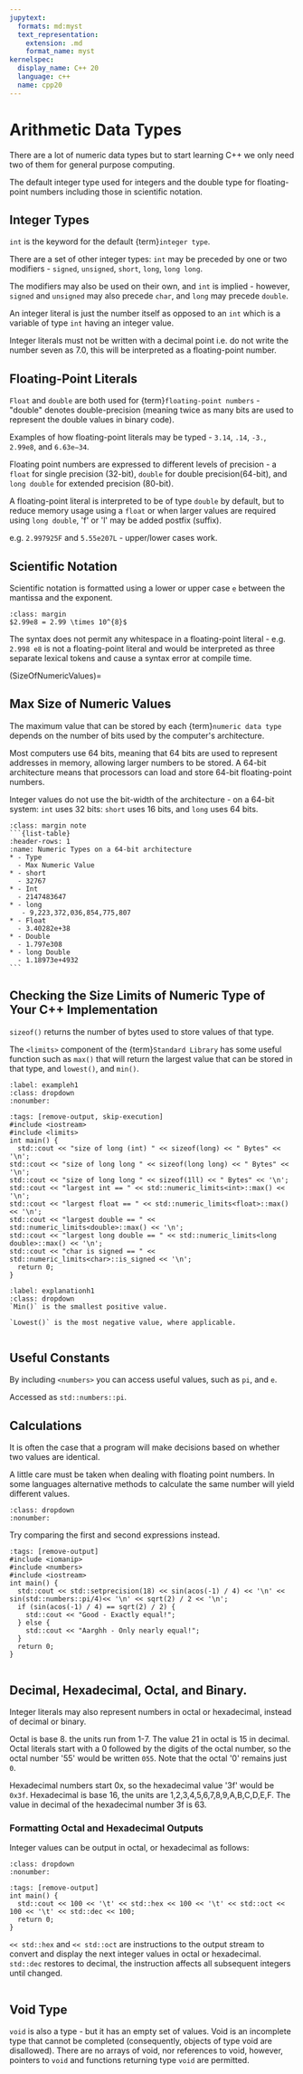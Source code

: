 ```yaml
---
jupytext:
  formats: md:myst
  text_representation:
    extension: .md
    format_name: myst
kernelspec:
  display_name: C++ 20
  language: c++
  name: cpp20
---
```


# Arithmetic Data Types

There are a lot of numeric data types but to start learning C++ we only need two of them for general purpose computing.

The default integer type used for integers and the double type for floating-point numbers including those in scientific notation.

## Integer Types

`int` is the keyword for the default {term}`integer type`. 

There are a set of other integer types: `int` may be preceded by one or two modifiers - `signed`, `unsigned`, `short`, `long`, `long long`. 

The modifiers may also be used on their own, and `int` is implied - however, `signed` and `unsigned` may also precede `char`, and `long` may precede `double`.

An integer literal is just the number itself as opposed to an `int` which is a variable of type `int` having an integer value.

Integer literals must not be written with a decimal point i.e. do not write the number seven as 7.0, this will be interpreted as a floating-point number.

## Floating-Point Literals
`Float` and `double` are both used for {term}`floating-point numbers` - "double" denotes double-precision (meaning twice as many bits are used to represent the double values in binary code).

Examples of how floating-point literals may be typed - `3.14`, `.14`, `-3.`, `2.99e8`, and `6.63e−34`.

Floating point numbers are expressed to different levels of precision - a `float` for single precision (32-bit), `double` for double precision(64-bit), and `long double` for extended precision (80-bit).

A floating-point literal is interpreted to be of type `double` by default, but to reduce memory usage using a `float` or when larger values are required using `long double`, 'f' or 'l' may be added postfix (suffix).

e.g. `2.997925F` and `5.55e207L` - upper/lower cases work.

## Scientific Notation
Scientific notation is formatted using a lower or upper case `e` between the mantissa and the exponent.
````{admonition} Scientific Notation Example
:class: margin
$2.99e8 = 2.99 \times 10^{8}$
````
The syntax does not permit any whitespace in a floating-point literal - e.g. `2.998 e8` is not a floating-point literal and would be interpreted as three separate lexical tokens and cause a syntax error at compile time.

(SizeOfNumericValues)=
## Max Size of Numeric Values
The maximum value that can be stored by each {term}`numeric data type` depends on the number of bits used by the computer's architecture. 

Most computers use 64 bits, meaning that 64 bits are used to represent addresses in memory, allowing larger numbers to be stored. A 64-bit architecture means that processors can load and store 64-bit floating-point numbers. 

Integer values do not use the bit-width of the architecture - on a 64-bit system: `int` uses 32 bits: `short` uses 16 bits, and `long` uses 64 bits.
````{admonition} Size of Arithmetic Types
:class: margin note
```{list-table}
:header-rows: 1
:name: Numeric Types on a 64-bit architecture
* - Type
  - Max Numeric Value
* - short
  - 32767
* - Int
  - 2147483647
* - long
   - 9,223,372,036,854,775,807
* - Float
  - 3.40282e+38
* - Double  
  - 1.797e308
* - long Double  
  - 1.18973e+4932 
```
````
## Checking the Size Limits of Numeric Type of Your C++ Implementation

`sizeof()` returns the number of bytes used to store values of that type.

The `<limits>` component of the {term}`Standard Library` has some useful function such as `max()` that will return the largest value that can be stored in that type, and `lowest()`, and `min()`.

`````{code_example-start} Size of Numeric Types
:label: exampleh1
:class: dropdown
:nonumber:
`````
````{code-cell}
:tags: [remove-output, skip-execution]
#include <iostream>
#include <limits>
int main() {
  std::cout << "size of long (int) " << sizeof(long) << " Bytes" << '\n';
std::cout << "size of long long " << sizeof(long long) << " Bytes" << '\n';
std::cout << "size of long long " << sizeof(1ll) << " Bytes" << '\n';
std::cout << "largest int == " << std::numeric_limits<int>::max() << '\n';
std::cout << "largest float == " << std::numeric_limits<float>::max() << '\n';
std::cout << "largest double == " << std::numeric_limits<double>::max() << '\n';
std::cout << "largest long double == " << std::numeric_limits<long double>::max() << '\n';
std::cout << "char is signed == " << std::numeric_limits<char>::is_signed << '\n';
  return 0;
}
````
````{code_explanation} exampleh1
:label: explanationh1
:class: dropdown
`Min()` is the smallest positive value. 

`Lowest()` is the most negative value, where applicable.
````
`````{code_example-end}
`````

## Useful Constants

By including `<numbers>` you can access useful values, such as `pi`, and `e`.

Accessed as `std::numbers::pi`.

## Calculations

It is often the case that a program will make decisions based on whether two values are identical.

A little care must be taken when dealing with floating point numbers. In some languages alternative methods to calculate the same number will yield different values.

`````{code_example-start} Problems with Precision
:class: dropdown
:nonumber:
`````
Try comparing the first and second expressions instead.
````{code-cell} c++
:tags: [remove-output]
#include <iomanip>
#include <numbers>
#include <iostream>
int main() {
  std::cout << std::setprecision(18) << sin(acos(-1) / 4) << '\n' << sin(std::numbers::pi/4)<< '\n' << sqrt(2) / 2 << '\n';
  if (sin(acos(-1) / 4) == sqrt(2) / 2) {
    std::cout << "Good - Exactly equal!";
  } else {
    std::cout << "Aarghh - Only nearly equal!";
  }
  return 0;
}
````
`````{code_example-end}
`````
## Decimal, Hexadecimal, Octal, and Binary.

Integer literals may also represent numbers in octal or hexadecimal, instead of decimal or binary.

Octal is base 8. the units run from 1-7. The value 21 in octal is 15 in decimal. Octal literals start with a 0 followed by the digits of the octal number, so the octal number '55' would be written `055`. Note that the octal '0' remains just `0`.

Hexadecimal numbers start 0x, so the hexadecimal value '3f' would be `0x3f`. Hexadecimal is base 16, the units are 1,2,3,4,5,6,7,8,9,A,B,C,D,E,F. The value in decimal of the hexadecimal number 3f is 63.

### Formatting Octal and Hexadecimal Outputs

Integer values can be output in octal, or hexadecimal as follows:
`````{code_example-start} Formatting Number in Different Bases
:class: dropdown
:nonumber:
`````
````{code-cell} cpp
:tags: [remove-output]
int main() {
  std::cout << 100 << '\t' << std::hex << 100 << '\t' << std::oct << 100 << '\t' << std::dec << 100;
  return 0;
}
````
`<< std::hex` and `<< std::oct` are instructions to the output stream to convert and display the next integer values in octal or hexadecimal. 
`std::dec` restores to decimal, the instruction affects all subsequent integers until changed.

`````{code_example-end}
`````

## Void Type

`void` is also a type - but it has an empty set of values. Void is an incomplete type that cannot be completed (consequently, objects of type void are disallowed). There are no arrays of void, nor references to void, however, pointers to `void` and functions returning type `void` are permitted.



